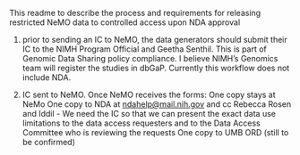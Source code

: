 This readme to describe the process and requirements for releasing restricted NeMO data to controlled access upon NDA approval

1) prior to sending an IC to NeMO, the data generators should submit their IC to the NIMH Program Official and Geetha Senthil. This is part of Genomic Data Sharing policy compliance.  I believe NIMH’s Genomics team will register the studies in dbGaP.  Currently this workflow does not include NDA.

2) IC sent to NeMO. Once NeMO receives the forms:
  One copy stays at NeMo
  One copy to NDA at ndahelp@mail.nih.gov and cc Rebecca Rosen and Iddil - We need the IC so that we can present the exact data use limitations to the data access requesters and to the Data Access Committee who is reviewing the requests
  One copy to UMB ORD (still to be confirmed)
